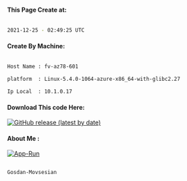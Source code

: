 
   
#### This Page Create at:

```bash

2021-12-25 - 02:49:25 UTC

```

#### Create By Machine:

```bash

Host Name : fv-az78-601

platform  : Linux-5.4.0-1064-azure-x86_64-with-glibc2.27

Ip Local  : 10.1.0.17

```
#### Download This code Here:

[![GitHub release (latest by date)](https://img.shields.io/github/v/release/Gosdan-Movsesian/Gosdan?style=for-the-badge&label=Download)](https://github.com/Gosdan-Movsesian/Gosdan/releases) 

</p> 

#### About Me :

[![App-Run](https://github.com/Gosdan-Movsesian/Gosdan/actions/workflows/App-Run.yml/badge.svg)](https://github.com/Gosdan-Movsesian/Gosdan/actions/workflows/App-Run.yml)

```bash

Gosdan-Movsesian

```

